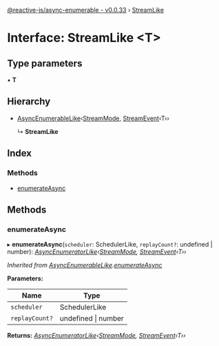 [@reactive-js/async-enumerable - v0.0.33](../README.md) › [StreamLike](streamlike.md)

# Interface: StreamLike <**T**>

## Type parameters

▪ **T**

## Hierarchy

* [AsyncEnumerableLike](asyncenumerablelike.md)‹[StreamMode](../enums/streammode.md), [StreamEvent](../README.md#streamevent)‹T››

  ↳ **StreamLike**

## Index

### Methods

* [enumerateAsync](streamlike.md#enumerateasync)

## Methods

###  enumerateAsync

▸ **enumerateAsync**(`scheduler`: SchedulerLike, `replayCount?`: undefined | number): *[AsyncEnumeratorLike](asyncenumeratorlike.md)‹[StreamMode](../enums/streammode.md), [StreamEvent](../README.md#streamevent)‹T››*

*Inherited from [AsyncEnumerableLike](asyncenumerablelike.md).[enumerateAsync](asyncenumerablelike.md#enumerateasync)*

**Parameters:**

Name | Type |
------ | ------ |
`scheduler` | SchedulerLike |
`replayCount?` | undefined &#124; number |

**Returns:** *[AsyncEnumeratorLike](asyncenumeratorlike.md)‹[StreamMode](../enums/streammode.md), [StreamEvent](../README.md#streamevent)‹T››*
